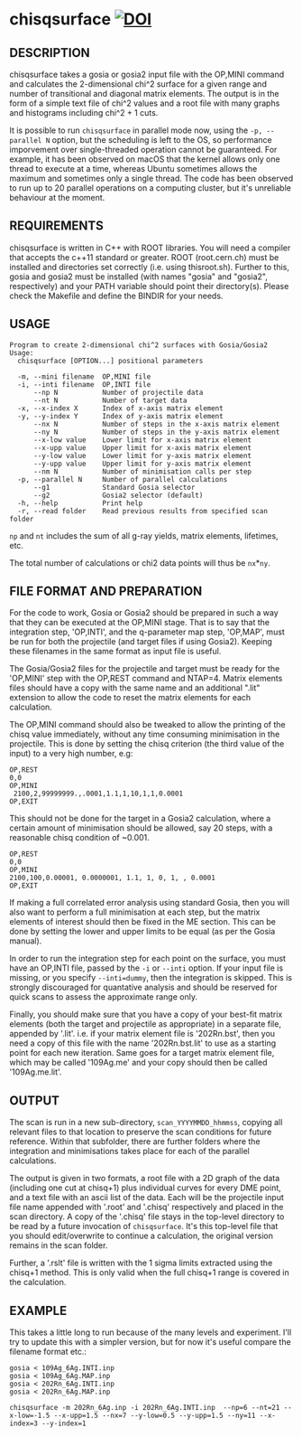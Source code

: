chisqsurface 
[![DOI](https://zenodo.org/badge/DOI/10.5281/zenodo.1250303.svg)](https://doi.org/10.5281/zenodo.1250303)
========================

DESCRIPTION
-----------

chisqsurface takes a gosia or gosia2 input file with the OP,MINI command and calculates the 2-dimensional chi^2 surface for a given range and number of transitional and diagonal matrix elements.
The output is in the form of a simple text file of chi^2 values and a root file with many graphs and histograms including chi^2 + 1 cuts.

It is possible to run `chisqsurface` in parallel mode now, using the `-p, --parallel N` option, but the scheduling is left to the OS, so performance imporvement over single-threaded operation cannot be guaranteed.
For example, it has been observed on macOS that the kernel allows only one thread to execute at a time, whereas Ubuntu sometimes allows the maximum and sometimes only a single thread.
The code has been observed to run up to 20 parallel operations on a computing cluster, but it's unreliable behaviour at the moment.


REQUIREMENTS
------------

chisqsurface is written in C++ with ROOT libraries.
You will need a compiler that accepts the c++11 standard or greater.
ROOT (root.cern.ch) must be installed and directories set correctly (i.e. using thisroot.sh).
Further to this, gosia and gosia2 must be installed (with names "gosia" and "gosia2", respectively) and your PATH variable should point their directory(s).
Please check the Makefile and define the BINDIR for your needs.


USAGE
-----

```
Program to create 2-dimensional chi^2 surfaces with Gosia/Gosia2
Usage:
  chisqsurface [OPTION...] positional parameters

  -m, --mini filename  OP,MINI file
  -i, --inti filename  OP,INTI file
      --np N           Number of projectile data
      --nt N           Number of target data
  -x, --x-index X      Index of x-axis matrix element
  -y, --y-index Y      Index of y-axis matrix element
      --nx N           Number of steps in the x-axis matrix element
      --ny N           Number of steps in the y-axis matrix element
      --x-low value    Lower limit for x-axis matrix element
      --x-upp value    Upper limit for x-axis matrix element
      --y-low value    Lower limit for y-axis matrix element
      --y-upp value    Upper limit for y-axis matrix element
      --nm N           Number of minimisation calls per step
  -p, --parallel N     Number of parallel calculations
      --g1             Standard Gosia selector
      --g2             Gosia2 selector (default)
  -h, --help           Print help
  -r, --read folder    Read previous results from specified scan folder

```
`np` and `nt` includes the sum of all g-ray yields, matrix elements, lifetimes, etc.

The total number of calculations or chi2 data points will thus be `nx`*`ny`.


FILE FORMAT AND PREPARATION
---------------------------

For the code to work, Gosia or Gosia2 should be prepared in such a way that they can be executed at the OP,MINI stage. That is to say that the integration step, 'OP,INTI', and the q-parameter map step, 'OP,MAP', must be run for both the projectile (and target files if using Gosia2). Keeping these filenames in the same format as input file is useful.

The Gosia/Gosia2 files for the projectile and target must be ready for the 'OP,MINI' step with the OP,REST command and NTAP=4. Matrix elements files should have a copy with the same name and an additional ".lit" extension to allow the code to reset the matrix elements for each calculation.

The OP,MINI command should also be tweaked to allow the printing of the chisq value immediately, without any time consuming minimisation in the projectile. This is done by setting the chisq criterion (the third value of the input) to a very high number, e.g:

```
OP,REST
0,0
OP,MINI
 2100,2,99999999.,.0001,1.1,1,10,1,1,0.0001
OP,EXIT
```

This should not be done for the target in a Gosia2 calculation, where a certain amount of minimisation should be allowed, say 20 steps, with a reasonable chisq condition of ~0.001.

```
OP,REST
0,0
OP,MINI
2100,100,0.00001, 0.0000001, 1.1, 1, 0, 1, , 0.0001
OP,EXIT
```

If making a full correlated error analysis using standard Gosia, then you will also want to perform a full minimisation at each step, but the matrix elements of interest should then be fixed in the ME section. This can be done by setting the lower and upper limits to be equal (as per the Gosia manual).

In order to run the integration step for each point on the surface, you must have an OP,INTI file, passed by the  `-i` or `--inti` option. If your input file is missing, or you specify `--inti=dummy`, then the integration is skipped. This is strongly discouraged for quantative analysis and should be reserved for quick scans to assess the approximate range only.

Finally, you should make sure that you have a copy of your best-fit matrix elements (both the target and projectile as appropriate) in a separate file, appended by '.lit'.
i.e. if your matrix element file is '202Rn.bst', then you need a copy of this file with the name '202Rn.bst.lit' to use as a starting point for each new iteration.
Same goes for a target matrix element file, which may be called '109Ag.me' and your copy should then be called '109Ag.me.lit'.

OUTPUT
------

The scan is run in a new sub-directory, `scan_YYYYMMDD_hhmmss`, copying all relevant files to that location to preserve the scan conditions for future reference.
Within that subfolder, there are further folders where the integration and minimisations takes place for each of the parallel calculations.

The output is given in two formats, a root file with a 2D graph of the data (including one cut at chisq+1) plus individual curves for every DME point, and a text file with an ascii list of the data.
Each will be the projectile input file name appended with '.root' and '.chisq' respectively and placed in the scan directory.
A copy of the '.chisq' file stays in the top-level directory to be read by a future invocation of `chisqsurface`.
It's this top-level file that you should edit/overwrite to continue a calculation, the original version remains in the scan folder.

Further, a '.rslt' file is written with the 1 sigma limits extracted using the chisq+1 method. This is only valid when the full chisq+1 range is covered in the calculation.


EXAMPLE 
-------

This takes a little long to run because of the many levels and experiment. I'll try to update this with a simpler version, but for now it's useful compare the filename format etc.:

```
gosia < 109Ag_6Ag.INTI.inp
gosia < 109Ag_6Ag.MAP.inp
gosia < 202Rn_6Ag.INTI.inp
gosia < 202Rn_6Ag.MAP.inp
```
```
chisqsurface -m 202Rn_6Ag.inp -i 202Rn_6Ag.INTI.inp  --np=6 --nt=21 --x-low=-1.5 --x-upp=1.5 --nx=7 --y-low=0.5 --y-upp=1.5 --ny=11 --x-index=3 --y-index=1
```

